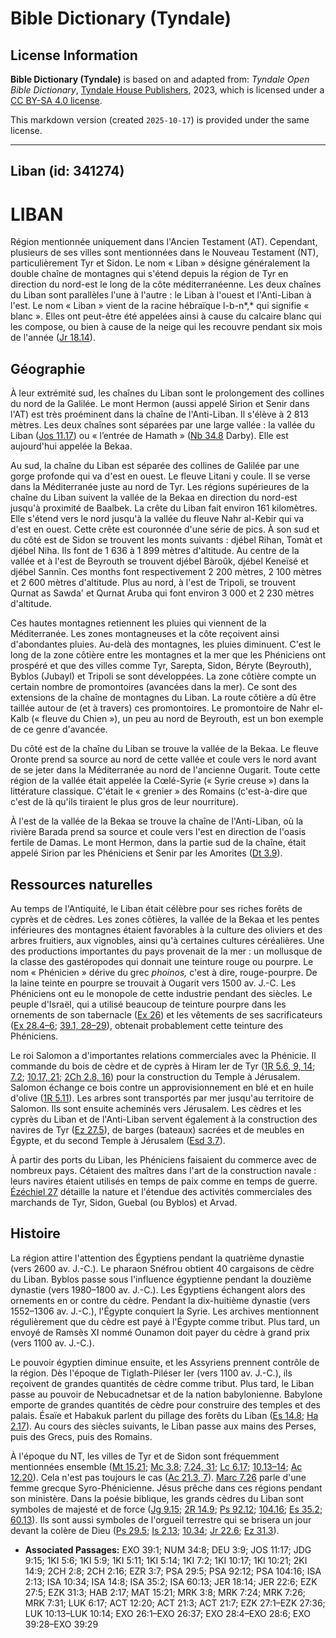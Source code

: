# Bible Dictionary (Tyndale)

## License Information

**Bible Dictionary (Tyndale)** is based on and adapted from: _Tyndale Open Bible Dictionary_, [Tyndale House Publishers](https://tyndaleopenresources.com/), 2023, which is licensed under a [CC BY-SA 4.0 license](https://creativecommons.org/licenses/by-sa/4.0/legalcode.en).

This markdown version (created `2025-10-17`) is provided under the same license.



--------------------------------

## Liban (id: 341274)

LIBAN
=====

Région mentionnée uniquement dans l'Ancien Testament (AT). Cependant, plusieurs de ses villes sont mentionnées dans le Nouveau Testament (NT), particulièrement Tyr et Sidon. Le nom « Liban » désigne généralement la double chaîne de montagnes qui s'étend depuis la région de Tyr en direction du nord\-est le long de la côte méditerranéenne. Les deux chaînes du Liban sont parallèles l'une à l'autre : le Liban à l'ouest et l'Anti\-Liban à l'est. Le nom « Liban » vient de la racine hébraïque l\-b\-n*,* qui signifie « blanc ». Elles ont peut\-être été appelées ainsi à cause du calcaire blanc qui les compose, ou bien à cause de la neige qui les recouvre pendant six mois de l'année ([Jr 18\.14](https://ref.ly/Jer18:14)).

Géographie
----------

À leur extrémité sud, les chaînes du Liban sont le prolongement des collines du nord de la Galilée. Le mont Hermon (aussi appelé Sirion et Senir dans l'AT) est très proéminent dans la chaîne de l'Anti\-Liban. Il s'élève à 2 813 mètres. Les deux chaînes sont séparées par une large vallée : la vallée du Liban ([Jos 11\.17](https://ref.ly/Josh11:17)) ou « l’entrée de Hamath » ([Nb 34\.8](https://ref.ly/Num34:8) Darby). Elle est aujourd'hui appelée la Bekaa.

Au sud, la chaîne du Liban est séparée des collines de Galilée par une gorge profonde qui va d'est en ouest. Le fleuve Litani y coule. Il se verse dans la Méditerranée juste au nord de Tyr. Les régions supérieures de la chaîne du Liban suivent la vallée de la Bekaa en direction du nord\-est jusqu'à proximité de Baalbek. La crête du Liban fait environ 161 kilomètres. Elle s'étend vers le nord jusqu'à la vallée du fleuve Nahr al\-Kebir qui va d'est en ouest. Cette crête est couronnée d'une série de pics. À son sud et du côté est de Sidon se trouvent les monts suivants : djébel Rihan, Tomàt et djébel Niha. Ils font de 1 636 à 1 899 mètres d'altitude. Au centre de la vallée et à l'est de Beyrouth se trouvent djébel Bàroûk, djébel Keneïsé et djébel Sannîn. Ces months font respectivement 2 200 mètres, 2 100 mètres et 2 600 mètres d'altitude. Plus au nord, à l'est de Tripoli, se trouvent Qurnat as Sawda' et Qurnat Aruba qui font environ 3 000 et 2 230 mètres d'altitude.

Ces hautes montagnes retiennent les pluies qui viennent de la Méditerranée. Les zones montagneuses et la côte reçoivent ainsi d'abondantes pluies. Au\-delà des montagnes, les pluies diminuent. C'est le long de la zone côtière entre les montagnes et la mer que les Phéniciens ont prospéré et que des villes comme Tyr, Sarepta, Sidon, Béryte (Beyrouth), Byblos (Jubayl) et Tripoli se sont développées. La zone côtière compte un certain nombre de promontoires (avancées dans la mer). Ce sont des extensions de la chaîne de montagnes du Liban. La route côtière a dû être taillée autour de (et à travers) ces promontoires. Le promontoire de Nahr el\-Kalb (« fleuve du Chien »), un peu au nord de Beyrouth, est un bon exemple de ce genre d'avancée.

Du côté est de la chaîne du Liban se trouve la vallée de la Bekaa. Le fleuve Oronte prend sa source au nord de cette vallée et coule vers le nord avant de se jeter dans la Méditerranée au nord de l'ancienne Ougarit. Toute cette région de la vallée était appelée la Cœlé\-Syrie (« Syrie creuse ») dans la littérature classique. C'était le « grenier » des Romains (c'est\-à\-dire que c'est de là qu'ils tiraient le plus gros de leur nourriture).

À l'est de la vallée de la Bekaa se trouve la chaîne de l'Anti\-Liban, où la rivière Barada prend sa source et coule vers l'est en direction de l'oasis fertile de Damas. Le mont Hermon, dans la partie sud de la chaîne, était appelé Sirion par les Phéniciens et Senir par les Amorites ([Dt 3\.9](https://ref.ly/Deut3:9)).

Ressources naturelles
---------------------

Au temps de l'Antiquité, le Liban était célèbre pour ses riches forêts de cyprès et de cèdres. Les zones côtières, la vallée de la Bekaa et les pentes inférieures des montagnes étaient favorables à la culture des oliviers et des arbres fruitiers, aux vignobles, ainsi qu'à certaines cultures céréalières. Une des productions importantes du pays provenait de la mer : un mollusque de la classe des gastéropodes qui donnait une teinture rouge ou pourpre. Le nom « Phénicien » dérive du grec *phoinos,* c'est à dire, rouge\-pourpre. De la laine teinte en pourpre se trouvait à Ougarit vers 1500 av. J.\-C. Les Phéniciens ont eu le monopole de cette industrie pendant des siècles. Le peuple d'Israël, qui a utilisé beaucoup de teinture pourpre dans les ornements de son tabernacle ([Ex 26](https://ref.ly/Exod26:1-Exod26:37)) et les vêtements de ses sacrificateurs ([Ex 28\.4–6](https://ref.ly/Exod28:4-Exod28:6); [39\.1, 28–29](https://ref.ly/Exod39:1,Exod39:28-Exod39:29)), obtenait probablement cette teinture des Phéniciens.

Le roi Salomon a d'importantes relations commerciales avec la Phénicie. Il commande du bois de cèdre et de cyprès à Hiram Ier de Tyr ([1R 5\.6, 9, 14](https://ref.ly/1Kgs5:6,1Kgs5:9,1Kgs5:14); [7\.2](https://ref.ly/1Kgs7:2); [10\.17, 21](https://ref.ly/1Kgs10:17,1Kgs10:21); [2Ch 2\.8, 16](https://ref.ly/2Chr2:8,2Chr2:16)) pour la construction du Temple à Jérusalem. Salomon échange ce bois contre un approvisionnement en blé et en huile d'olive ([1R 5\.11](https://ref.ly/1Kgs5:11)). Les arbres sont transportés par mer jusqu'au territoire de Salomon. Ils sont ensuite acheminés vers Jérusalem. Les cèdres et les cyprès du Liban et de l'Anti\-Liban servent également à la construction des navires de Tyr ([Ez 27\.5](https://ref.ly/Ezek27:5)), de barges (bateaux) sacrées et de meubles en Égypte, et du second Temple à Jérusalem ([Esd 3\.7](https://ref.ly/Ezra3:7)).

À partir des ports du Liban, les Phéniciens faisaient du commerce avec de nombreux pays. Cétaient des maîtres dans l'art de la construction navale : leurs navires étaient utilisés en temps de paix comme en temps de guerre. [Ézéchiel 27](https://ref.ly/Ezek27:1-Ezek27:36) détaille la nature et l'étendue des activités commerciales des marchands de Tyr, Sidon, Guebal (ou Byblos) et Arvad. 

Histoire
--------

La région attire l'attention des Égyptiens pendant la quatrième dynastie (vers 2600 av. J.\-C.). Le pharaon Snéfrou obtient 40 cargaisons de cèdre du Liban. Byblos passe sous l'influence égyptienne pendant la douzième dynastie (vers 1980–1800 av. J.\-C.). Les Égyptiens échangent alors des ornements en or contre du cèdre. Pendant la dix\-huitième dynastie (vers 1552–1306 av. J.\-C.), l'Égypte conquiert la Syrie. Les archives mentionnent régulièrement que du cèdre est payé à l'Égypte comme tribut. Plus tard, un envoyé de Ramsès XI nommé Ounamon doit payer du cèdre à grand prix (vers 1100 av. J.\-C.).

Le pouvoir égyptien diminue ensuite, et les Assyriens prennent contrôle de la région. Dès l'époque de Tiglath\-Piléser Ier (vers 1100 av. J.\-C.), ils reçoivent de grandes quantités de cèdre comme tribut. Plus tard, le Liban passe au pouvoir de Nebucadnetsar et de la nation babylonienne. Babylone emporte de grandes quantités de cèdre pour construire des temples et des palais. Ésaïe et Habakuk parlent du pillage des forêts du Liban ([Es 14\.8](https://ref.ly/Isa14:8); [Ha 2\.17](https://ref.ly/Hab2:17)). Au cours des siècles suivants, le Liban passe aux mains des Perses, puis des Grecs, puis des Romains.

À l'époque du NT, les villes de Tyr et de Sidon sont fréquemment mentionnées ensemble ([Mt 15\.21](https://ref.ly/Matt15:21); [Mc 3\.8](https://ref.ly/Mark3:8); [7\.24, 31](https://ref.ly/Mark7:24,Mark7:31); [Lc 6\.17](https://ref.ly/Luke6:17); [10\.13–14](https://ref.ly/Luke10:13-Luke10:14); [Ac 12\.20](https://ref.ly/Acts12:20)). Cela n'est pas toujours le cas ([Ac 21\.3, 7](https://ref.ly/Acts21:3,Acts21:7)). [Marc 7\.26](https://ref.ly/Mark7:26) parle d'une femme grecque Syro\-Phénicienne. Jésus prêche dans ces régions pendant son ministère. Dans la poésie biblique, les grands cèdres du Liban sont symboles de majesté et de force ([Jg 9\.15](https://ref.ly/Judg9:15); [2R 14\.9](https://ref.ly/2Kgs14:9); [Ps 92\.12](https://ref.ly/Ps92:12); [104\.16](https://ref.ly/Ps104:16); [Es 35\.2](https://ref.ly/Isa35:2); [60\.13](https://ref.ly/Isa60:13)). Ils sont aussi symboles de l'orgueil terrestre qui se brisera un jour devant la colère de Dieu ([Ps 29\.5](https://ref.ly/Ps29:5); [Is 2\.13](https://ref.ly/Isa2:13); [10\.34](https://ref.ly/Isa10:34); [Jr 22\.6](https://ref.ly/Jer22:6); [Ez 31\.3](https://ref.ly/Ezek31:3)).

* **Associated Passages:** EXO 39:1; NUM 34:8; DEU 3:9; JOS 11:17; JDG 9:15; 1KI 5:6; 1KI 5:9; 1KI 5:11; 1KI 5:14; 1KI 7:2; 1KI 10:17; 1KI 10:21; 2KI 14:9; 2CH 2:8; 2CH 2:16; EZR 3:7; PSA 29:5; PSA 92:12; PSA 104:16; ISA 2:13; ISA 10:34; ISA 14:8; ISA 35:2; ISA 60:13; JER 18:14; JER 22:6; EZK 27:5; EZK 31:3; HAB 2:17; MAT 15:21; MRK 3:8; MRK 7:24; MRK 7:26; MRK 7:31; LUK 6:17; ACT 12:20; ACT 21:3; ACT 21:7; EZK 27:1–EZK 27:36; LUK 10:13–LUK 10:14; EXO 26:1–EXO 26:37; EXO 28:4–EXO 28:6; EXO 39:28–EXO 39:29

